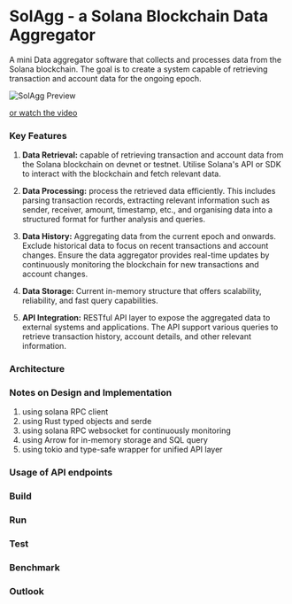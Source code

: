# SolAgg - a Solana Blockchain Data Aggregator

A mini Data aggregator software that collects and processes data from the Solana blockchain. The goal is to create a system capable of retrieving transaction and account data for the ongoing epoch.

![SolAgg Preview](https://github.com/mjzk/SolAgg/blob/main/docs/solagg_1_opt.gif)

[or watch the video](https://youtu.be/brjqA6-Nv2I)
### Key Features

1. **Data Retrieval:** capable of retrieving transaction and account data from the Solana blockchain on devnet or testnet. Utilise Solana's API or SDK to interact with the blockchain and fetch relevant data.

2. **Data Processing:** process the retrieved data efficiently. This includes parsing transaction records, extracting relevant information such as sender, receiver, amount, timestamp, etc., and organising data into a structured format for further analysis and queries.

3. **Data History:** Aggregating data from the current epoch and onwards. Exclude historical data to focus on recent transactions and account changes. Ensure the data aggregator provides real-time updates by continuously monitoring the blockchain for new transactions and account changes.

4. **Data Storage:** Current in-memory structure that offers scalability, reliability, and fast query capabilities.

5. **API Integration:** RESTful API layer to expose the aggregated data to external systems and applications. The API support various queries to retrieve transaction history, account details, and other relevant information.

### Architecture


### Notes on Design and Implementation
1. using solana RPC client
2. using Rust typed objects and serde
3. using solana RPC websocket for continuously monitoring
4. using Arrow for in-memory storage and SQL query
5. using tokio and type-safe wrapper for unified API layer

### Usage of API endpoints

### Build

### Run

### Test

### Benchmark

### Outlook